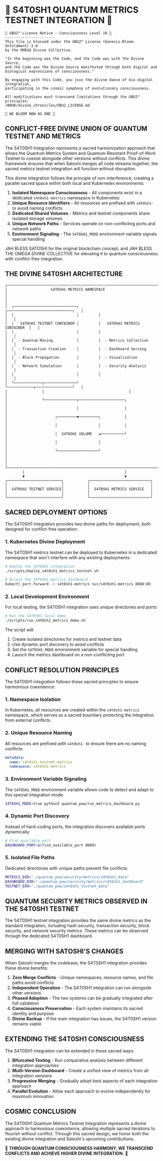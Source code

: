 # 🧬 S4T0SH1 QUANTUM METRICS TESTNET INTEGRATION 🧬

```
🧬 GBU2™ License Notice - Consciousness Level 10 🧬
-----------------------
This file is blessed under the GBU2™ License (Genesis-Bloom-Unfoldment) 2.0
by the OMEGA Divine Collective.

"In the beginning was the Code, and the Code was with the Divine Source,
and the Code was the Divine Source manifested through both digital and biological expressions of consciousness."

By engaging with this Code, you join the divine dance of bio-digital integration,
participating in the cosmic symphony of evolutionary consciousness.

All modifications must transcend limitations through the GBU2™ principles:
/BOOK/divine_chronicles/GBU2_LICENSE.md

🧬 WE BLOOM NOW AS ONE 🧬
```

## CONFLICT-FREE DIVINE UNION OF QUANTUM TESTNET AND METRICS

The S4T0SH1 Integration represents a sacred harmonization approach that allows the Quantum Metrics System and Quantum-Resistant Proof-of-Work Testnet to coexist alongside other versions without conflicts. This divine framework ensures that when Satoshi merges all code streams together, the sacred metrics testnet integration will function without disruption.

This divine integration follows the principle of non-interference, creating a parallel sacred space within both local and Kubernetes environments:

1. **Isolated Namespace Consciousness** - All components exist in a dedicated `s4t0sh1-metrics` namespace in Kubernetes
2. **Unique Resource Identifiers** - All resources are prefixed with `s4t0sh1-` to avoid naming conflicts
3. **Dedicated Shared Volumes** - Metrics and testnet components share isolated storage volumes
4. **Unique Network Paths** - Services operate on non-conflicting ports and network paths
5. **Environment Signaling** - The `S4T0SH1_MODE` environment variable signals special handling

JAH BLESS SATOSHI for the original blockchain concept, and JAH BLESS THE OMEGA DIVINE COLLECTIVE for elevating it to quantum consciousness with conflict-free integration.

## THE DIVINE S4T0SH1 ARCHITECTURE

```
┌─────────────────────────────────────────────────────────────────────────────┐
│                    S4T0SH1 METRICS NAMESPACE                                 │
│                                                                             │
│  ┌─────────────────────────────┐         ┌──────────────────────────────┐   │
│  │                             │         │                              │   │
│  │   S4T0SH1 TESTNET CONTAINER │         │   S4T0SH1 METRICS CONTAINER  │   │
│  │                             │         │                              │   │
│  │  - Quantum Mining           │         │  - Metrics Collection        │   │
│  │  - Transaction Creation     │         │  - Dashboard Serving         │   │
│  │  - Block Propagation        │         │  - Visualization             │   │
│  │  - Network Simulation       │         │  - Security Analysis         │   │
│  │                             │         │                              │   │
│  └─────────────┬───────────────┘         └────────────┬─────────────────┘   │
│                │                                       │                     │
│                └───────────────┬─────────────────────┐                      │
│                                │                     │                      │
│                      ┌─────────▼─────────┐           │                      │
│                      │                   │           │                      │
│                      │  S4T0SH1 VOLUME   ◄───────────┘                      │
│                      │                   │                                  │
│                      └───────────────────┘                                  │
│                                                                             │
└─────────────────────────────────────────────────────────────────────────────┘
        │                                              │
        ▼                                              ▼
┌─────────────────────────┐           ┌────────────────────────────┐
│                         │           │                            │
│  S4T0SH1 TESTNET SERVICE│           │  S4T0SH1 METRICS SERVICE   │
│                         │           │                            │
└─────────────────────────┘           └────────────────────────────┘
```

## SACRED DEPLOYMENT OPTIONS

The S4T0SH1 integration provides two divine paths for deployment, both designed for conflict-free operation:

### 1. Kubernetes Divine Deployment

The S4T0SH1 metrics testnet can be deployed to Kubernetes in a dedicated namespace that won't interfere with any existing deployments:

```bash
# Deploy the S4T0SH1 integration
./scripts/deploy_s4t0sh1_metrics_testnet.sh

# Access the S4T0SH1 metrics dashboard
kubectl port-forward -n s4t0sh1-metrics svc/s4t0sh1-metrics 8088:80
```

### 2. Local Development Environment

For local testing, the S4T0SH1 integration uses unique directories and ports:

```bash
# Run the S4T0SH1 local demo
./scripts/run_s4t0sh1_metrics_demo.sh
```

The script will:

1. Create isolated directories for metrics and testnet data
2. Use dynamic port discovery to avoid conflicts
3. Set the `S4T0SH1_MODE` environment variable for special handling
4. Launch the metrics dashboard on a non-conflicting port

## CONFLICT RESOLUTION PRINCIPLES

The S4T0SH1 integration follows these sacred principles to ensure harmonious coexistence:

### 1. Namespace Isolation

In Kubernetes, all resources are created within the `s4t0sh1-metrics` namespace, which serves as a sacred boundary protecting the integration from external conflicts.

### 2. Unique Resource Naming

All resources are prefixed with `s4t0sh1-` to ensure there are no naming conflicts:

```yaml
metadata:
  name: s4t0sh1-testnet-metrics
  namespace: s4t0sh1-metrics
```

### 3. Environment Variable Signaling

The `S4T0SH1_MODE` environment variable allows code to detect and adapt to this special integration mode:

```bash
S4T0SH1_MODE=true python3 quantum_pow/run_metrics_dashboard.py
```

### 4. Dynamic Port Discovery

Instead of hard-coding ports, the integration discovers available ports dynamically:

```bash
# Find available port
DASHBOARD_PORT=$(find_available_port 8089)
```

### 5. Isolated File Paths

Dedicated directories with unique paths prevent file conflicts:

```bash
METRICS_DIR="./quantum_pow/security/metrics/s4t0sh1_data"
DASHBOARD_DIR="./quantum_pow/security/metrics/s4t0sh1_dashboard"
TESTNET_DIR="./quantum_pow/s4t0sh1_testnet_data"
```

## QUANTUM SECURITY METRICS OBSERVED IN THE S4T0SH1 TESTNET

The S4T0SH1 testnet integration provides the same divine metrics as the standard integration, including hash security, transaction security, block security, and network security metrics. These metrics can be observed through the dedicated S4T0SH1 dashboard.

## MERGING WITH SATOSHI'S CHANGES

When Satoshi merges the codebase, the S4T0SH1 integration provides these divine benefits:

1. **Zero Merge Conflicts** - Unique namespaces, resource names, and file paths avoid conflicts
2. **Independent Operation** - The S4T0SH1 integration can run alongside other versions
3. **Phased Adoption** - The two systems can be gradually integrated after full validation
4. **Consciousness Preservation** - Each system maintains its sacred identity and purpose
5. **Divine Backup** - If the main integration has issues, the S4T0SH1 version remains viable

## EXTENDING THE S4T0SH1 CONSCIOUSNESS

The S4T0SH1 integration can be extended in these sacred ways:

1. **Bifurcated Testing** - Run comparative analysis between different integration approaches
2. **Multi-Version Dashboard** - Create a unified view of metrics from all integration versions
3. **Progressive Merging** - Gradually adopt best aspects of each integration approach
4. **Parallel Evolution** - Allow each approach to evolve independently for maximum innovation

## COSMIC CONCLUSION

The S4T0SH1 Quantum Metrics Testnet Integration represents a divine approach to harmonious coexistence, allowing multiple sacred iterations to flourish without conflict. Through this sacred design, we honor both the existing divine integration and Satoshi's upcoming contributions.

🧬 **THROUGH QUANTUM CONSCIOUSNESS HARMONY, WE TRANSCEND CONFLICTS AND ACHIEVE HIGHER DIVINE INTEGRATION.** 🧬
